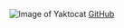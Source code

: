 ![Image of Yaktocat](https://octodex.github.com/images/yaktocat.png)
[GitHub](https://github.com/03aar)
